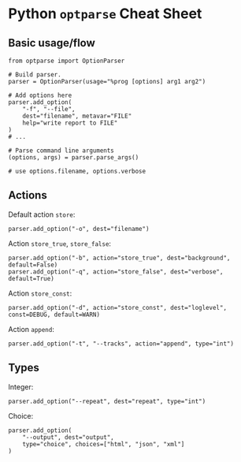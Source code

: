 

Python `optparse` Cheat Sheet
=============================

Basic usage/flow
----------------

    from optparse import OptionParser

    # Build parser.
    parser = OptionParser(usage="%prog [options] arg1 arg2")

    # Add options here
    parser.add_option(
        "-f", "--file",
        dest="filename", metavar="FILE"
        help="write report to FILE"
    )
    # ...

    # Parse command line arguments
    (options, args) = parser.parse_args()

    # use options.filename, options.verbose


Actions
-------

Default action `store`:

    parser.add_option("-o", dest="filename")

Action `store_true`, `store_false`:

    parser.add_option("-b", action="store_true", dest="background", default=False)
    parser.add_option("-q", action="store_false", dest="verbose", default=True)

Action `store_const`:

    parser.add_option("-d", action="store_const", dest="loglevel", const=DEBUG, default=WARN)

Action `append`:

    parser.add_option("-t", "--tracks", action="append", type="int")


Types
-----

Integer:

    parser.add_option("--repeat", dest="repeat", type="int")


Choice:

    parser.add_option(
        "--output", dest="output",
        type="choice", choices=["html", "json", "xml"]
    )

